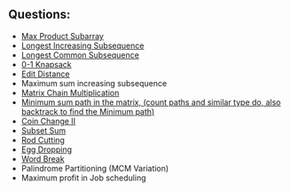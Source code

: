 ## Questions:
- [Max Product Subarray](./maxProductSubarray.md)
- [Longest Increasing Subsequence](./LIS.md)
- [Longest Common Subsequence](./LCS.md)
- [0-1 Knapsack](./0-1Knapsack.md)
- [Edit Distance](./editDistance.md)
- Maximum sum increasing subsequence
- [Matrix Chain Multiplication](./mcm.md)
- [Minimum sum path in the matrix, (count paths and similar type do, also backtrack to find the Minimum path)](./minPathSum.md)
- [Coin Change II](./coinChange.md)
- [Subset Sum](./subsetSum.md)
- [Rod Cutting](./rodCutting.md)
- [Egg Dropping](./eggDropping.md)
- [Word Break](./wordBreak.md)
- Palindrome Partitioning (MCM Variation)
- Maximum profit in Job scheduling

